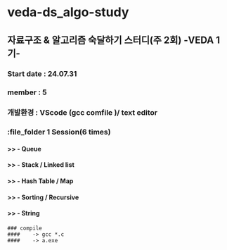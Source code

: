 # veda-ds_algo-study
## 자료구조 & 알고리즘 숙달하기 스터디(주 2회) -VEDA 1기-

### Start date : 24.07.31
### member : 5


### 개발환경 : VScode (gcc comfile )/ text editor

### :file_folder 1 Session(6 times)
#### >> - Queue
#### >> - Stack / Linked list
#### >> - Hash Table / Map
#### >> - Sorting / Recursive
#### >> - String

```
### compile
####    -> gcc *.c  
####    -> a.exe
```